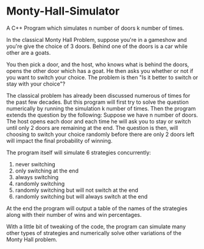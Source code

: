 # Monty-Hall-Simulator
A C++ Program which simulates n number of doors k number of times.

In the classical Monty Hall Problem, suppose you're in a gameshow and you're give the choice of 3 doors.
Behind one of the doors is a car while other are a goats.

You then pick a door, and the host, who knows what is behind the doors, opens the other door which has a goat.
He then asks you whether or not if you want to switch your choice.
The problem is then "Is it better to switch or stay with your choice"?

The classical problem has already been discussed numerous of times for the past few decades.
But this program will first try to solve the question numerically by running the simulation k number of times.
Then the program extends the question by the following:
Suppose we have n number of doors.
The host opens each door and each time he will ask you to stay or switch until only 2 doors are remaining at the end.
The question is then, will choosing to switch your choice randomly before there are only 2 doors left will impact the final probability of winning.

The program itself will simulate 6 strategies concurrently: 
1. never switching
2. only switching at the end
3. always switching
4. randomly switching
5. randomly switching but will not switch at the end
6. randomly switching but will always switch at the end

At the end the program will output a table of the names of the strategies along with their number of wins and win percentages.

With a little bit of tweaking of the code, the program can simulate many other types of strategies and numerically solve other variations of the Monty Hall problem.
